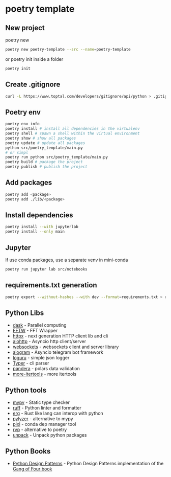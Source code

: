 # poetry template

## New project

poetry new

```sh
poetry new poetry-template --src --name=poetry-template
```

or poetry init inside a folder

```sh
poetry init
```

## Create .gitignore

```sh
curl -L https://www.toptal.com/developers/gitignore/api/python > .gitignore
```

## Poetry env

```sh
poetry env info
poetry install # install all dependencies in the virtualenv
poetry shell # spawn a shell within the virtual environment
poetry show # show all packages
poetry update # update all packages
python src/poetry_template/main.py
# or simpl
poetry run python src/poetry_template/main.py
poetry build # package the project
poetry publish # publish the project
```

## Add packages

```sh
poetry add <package>
poetry add ./lib/<package>
```

## Install dependencies

```sh
poetry install --with jupyterlab
poetry install --only main
```

## Jupyter

If use conda packages, use a separate venv in mini-conda

```sh
poetry run jupyter lab src/notebooks
```

## requirements.txt generation

```sh
poetry export --without-hashes --with dev --format=requirements.txt > requirements.txt
```

## Python Libs

* [dask](https://www.dask.org/) - Parallel computing
* [FFTW](https://doku.lrz.de/fftw-fastest-fourier-transform-in-the-west-11481674.html) - FFT Wrapper
* [httpx](https://github.com/encode/httpx) - next generation HTTP client lib and cli
* [aiohttp](https://github.com/aio-libs/aiohttp) - Asyncio http client/server
* [websockets](https://github.com/python-websockets/websockets) - websockets client and server library
* [aiogram](https://github.com/aiogram/aiogram) - Asyncio telegram bot framework
* [loguru](https://github.com/Delgan/loguru) - simple json logger
* [Typer](https://github.com/tiangolo/typer) - cli parser
* [pandera](https://github.com/unionai-oss/pandera) - polars data validation
* [more-itertools](https://more-itertools.readthedocs.io/en/stable/) - more itertools

## Python tools

* [mypy](https://mypy-lang.org/) - Static type checker
* [ruff](https://github.com/astral-sh/ruff) - Python linter and formatter
* [erg](https://github.com/erg-lang/erg) - Rust like lang can interop with python
* [pylyzer](https://github.com/mtshiba/pylyzer) - alternative to mypy
* [pixi](https://prefix.dev/) - conda dep manager tool
* [rvp](https://github.com/samgozman/rvp) - alternative to poetry
* [unpack](https://github.com/bnkc/unpack) - Unpack python packages

## Python Books

* [Python Design Patterns](https://python-patterns.guide/) - Python Design Patterns implementation of the [Gang of Four book](https://python-patterns.guide/gang-of-four/)

